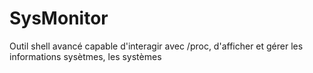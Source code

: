 # SysMonitor
Outil shell avancé capable d'interagir avec /proc, d'afficher et gérer les informations sysètmes, les systèmes
